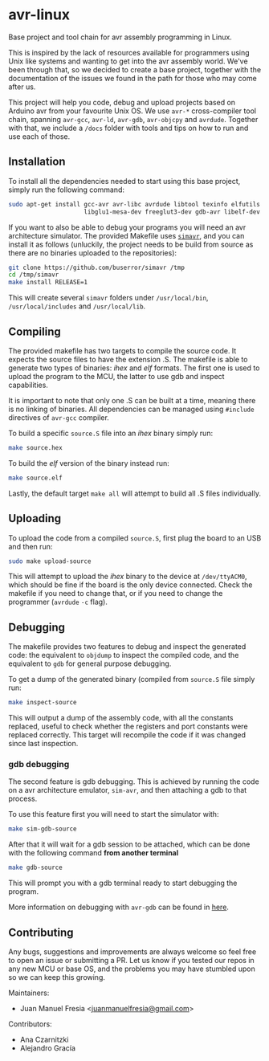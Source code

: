 # avr-linux

Base project and tool chain for avr assembly programming in Linux.

This is inspired by the lack of resources available for programmers using Unix
like systems and wanting to get into the avr assembly world.  We've been through
that, so we decided to create a base project, together with the documentation of
the issues we found in the path for those who may come after us.

This project will help you code, debug and upload projects based on Arduino avr
from your favourite Unix OS.  We use `avr-*` cross-compiler tool chain, spanning
`avr-gcc`, `avr-ld`, `avr-gdb`, `avr-objcpy` and `avrdude`.  Together with that,
we include a `/docs` folder with tools and tips on how to run and use each of
those.

## Installation

To install all the dependencies needed to start using this base project, simply
run the following command:

```bash
sudo apt-get install gcc-avr avr-libc avrdude libtool texinfo elfutils \
                     libglu1-mesa-dev freeglut3-dev gdb-avr libelf-dev
```

If you want to also be able to debug your programs you will need an avr
architecture simulator. The provided Makefile uses
[`simavr`](https://github.com/buserror/simavr), and you can install it as
follows (unluckily, the project needs to be build from source as there are no
binaries uploaded to the repositories):

```bash
git clone https://github.com/buserror/simavr /tmp
cd /tmp/simavr
make install RELEASE=1
```

This will create several `simavr` folders under `/usr/local/bin`,
`/usr/local/includes` and `/usr/local/lib`.

## Compiling

The provided makefile has two targets to compile the source code. It expects the
source files to have the extension .S. The makefile is able to generate two
types of binaries: _ihex_ and _elf_ formats. The first one is used to upload the
program to the MCU, the latter to use gdb and inspect capabilities.

It is important to note that only one .S can be built at a time, meaning there
is no linking of binaries. All dependencies can be managed using `#include`
directives of `avr-gcc` compiler.

To build a specific `source.S` file into an _ihex_ binary simply run:

```bash
make source.hex
```

To build the _elf_ version of the binary instead run:

```bash
make source.elf
```

Lastly, the default target `make all` will attempt to build all .S files
individually.

## Uploading

To upload the code from a compiled `source.S`, first plug the board to an USB
and then run:

 ```bash
sudo make upload-source
```

This will attempt to upload the _ihex_ binary to the device at `/dev/ttyACM0`,
which should be fine if the board is the only device connected. Check the
makefile if you need to change that, or if you need to change the programmer
(`avrdude` `-c` flag).

## Debugging

The makefile provides two features to debug and inspect the generated code: the
equivalent to `objdump` to inspect the compiled code, and the equivalent to
`gdb` for general purpose debugging.

To get a dump of the generated binary (compiled from `source.S` file simply run:

```bash
make inspect-source
```

This will output a dump of the assembly code, with all the constants replaced,
useful to check whether the registers and port constants were replaced
correctly.
This target will recompile the code if it was changed since last inspection.

### gdb debugging

The second feature is gdb debugging. This is achieved by running the code on a
avr architecture emulator, `sim-avr`, and then attaching a gdb to that process.

To use this feature first you will need to start the simulator with:

```bash
make sim-gdb-source
```

After that it will wait for a gdb session to be attached, which can be done with
the following command **from another terminal**

```bash
make gdb-source
```

This will prompt you with a gdb terminal ready to start debugging the program.

More information on debugging with `avr-gdb` can be found in [here](/docs/avr-gdb.md).

## Contributing

Any bugs, suggestions and improvements are always welcome so feel free to open an
issue or submitting a PR.
Let us know if you tested our repos in any new MCU or base OS, and the problems
you may have stumbled upon so we can keep this growing.

Maintainers:

- Juan Manuel Fresia <<juanmanuelfresia@gmail.com>>

Contributors:

- Ana Czarnitzki
- Alejandro Gracía
